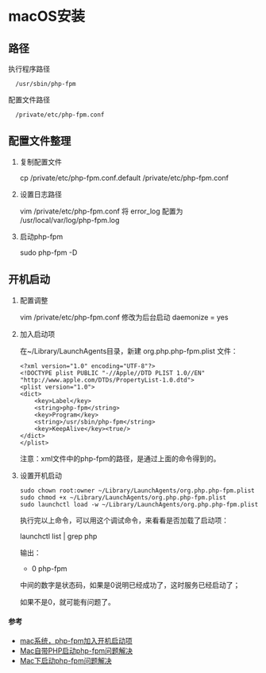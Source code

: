 # macOS安装

## 路径
  执行程序路径
      
      /usr/sbin/php-fpm
  
  配置文件路径
  
      /private/etc/php-fpm.conf

## 配置文件整理
  1. 复制配置文件
  
      cp /private/etc/php-fpm.conf.default /private/etc/php-fpm.conf
  2. 设置日志路径
      
      vim /private/etc/php-fpm.conf
      将 error_log 配置为 /usr/local/var/log/php-fpm.log
  3. 启动php-fpm
    
      sudo php-fpm -D

## 开机启动
  1. 配置调整
  
      vim /private/etc/php-fpm.conf
      修改为后台启动
      daemonize = yes
  2. 加入启动项

      在~/Library/LaunchAgents目录，新建 org.php.php-fpm.plist 文件：
      ```
      <?xml version="1.0" encoding="UTF-8"?>
      <!DOCTYPE plist PUBLIC "-//Apple//DTD PLIST 1.0//EN" "http://www.apple.com/DTDs/PropertyList-1.0.dtd">
      <plist version="1.0">
      <dict>
          <key>Label</key>
          <string>php-fpm</string>
          <key>Program</key>
          <string>/usr/sbin/php-fpm</string>
          <key>KeepAlive</key><true/>
      </dict>
      </plist>
      ```
      注意：xml文件中的php-fpm的路径，是通过上面的命令得到的。
      
  3. 设置开机启动
      ```
      sudo chown root:owner ~/Library/LaunchAgents/org.php.php-fpm.plist
      sudo chmod +x ~/Library/LaunchAgents/org.php.php-fpm.plist
      sudo launchctl load -w ~/Library/LaunchAgents/org.php.php-fpm.plist
      ```
      执行完以上命令，可以用这个调试命令，来看看是否加载了启动项：
      
        launchctl list | grep php
      
      输出：
      
        -	0	php-fpm

      中间的数字是状态码，如果是0说明已经成功了，这时服务已经启动了；
      
      如果不是0，就可能有问题了。


#### 参考
* [mac系统，php-fpm加入开机启动项](https://blog.csdn.net/testcs_dn/article/details/80060551)
* [Mac自带PHP启动php-fpm问题解决](https://blog.csdn.net/zrainload/article/details/78962062)
* [Mac下启动php-fpm问题解决](https://zhuanlan.zhihu.com/p/91105007)

